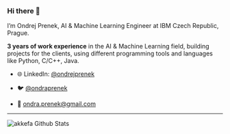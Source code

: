 ### Hi there 👋

I’m Ondrej Prenek, AI & Machine Learning Engineer at IBM Czech Republic, Prague.

**3 years of work experience** in the AI & Machine Learning field, building projects for the clients, using different programming tools and languages like Python, C/C++, Java.

- 🌐 LinkedIn: [@ondrejprenek](https://www.linkedin.com/in/ondrejprenek/)

- 🐦 [@ondraprenek](https://twitter.com/ondraprenek?lang=cs)

- 📧 [ondra.prenek@gmail.com](mailto:ondra.prenek@gmail.com)

---

<img align="left" alt="akkefa Github Stats" src="https://github-readme-stats.vercel.app/api?username=preneond&show_icons=true&hide_border=true" />
